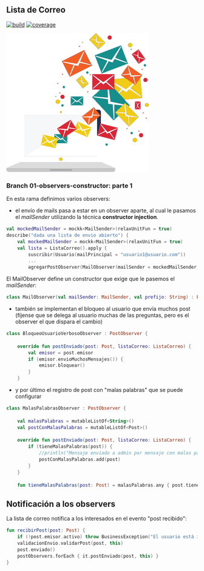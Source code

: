 
## Lista de Correo

[![build](https://github.com/uqbar-project/eg-lista-correo-kotlin/actions/workflows/build.yml/badge.svg?branch=01-observers-constructor)](https://github.com/uqbar-project/eg-lista-correo-kotlin/actions/workflows/build.yml) [![coverage](https://codecov.io/gh/uqbar-project/eg-lista-correo-kotlin/branch/01-observers-constructor/graph/badge.svg)](https://codecov.io/gh/uqbar-project/eg-lista-correo-kotlin/branch/01-observers-constructor/graph/badge.svg) 

![image](./images/mailingList.png)

### Branch 01-observers-constructor: parte 1

En esta rama definimos varios observers:

- el envío de mails pasa a estar en un observer aparte, al cual le pasamos el _mailSender_ utilizando la técnica **constructor injection**.

```kt
val mockedMailSender = mockk<MailSender>(relaxUnitFun = true)
describe("dada una lista de envio abierto") {
    val mockedMailSender = mockk<MailSender>(relaxUnitFun = true)
    val lista = ListaCorreo().apply {
        suscribir(Usuario(mailPrincipal = "usuario1@usuario.com"))
        ...
        agregarPostObserver(MailObserver(mailSender = mockedMailSender, prefijo = "algo2"))
```

El MailObserver define un constructor que exige que le pasemos el _mailSender_:

```kt
class MailObserver(val mailSender: MailSender, val prefijo: String) : PostObserver {
```

- también se implementan el bloqueo al usuario que envía muchos post (fíjense que se delega al usuario muchas de las preguntas, pero es el observer el que dispara el cambio)

```kt
class BloqueoUsuarioVerbosoObserver : PostObserver {

    override fun postEnviado(post: Post, listaCorreo: ListaCorreo) {
        val emisor = post.emisor
        if (emisor.envioMuchosMensajes()) {
            emisor.bloquear()
        }
    }
```

- y por último el registro de post con "malas palabras" que se puede configurar

```kt
class MalasPalabrasObserver : PostObserver {

    val malasPalabras = mutableListOf<String>()
    val postConMalasPalabras = mutableListOf<Post>()

    override fun postEnviado(post: Post, listaCorreo: ListaCorreo) {
        if (tieneMalasPalabras(post)) {
            //println("Mensaje enviado a admin por mensaje con malas palabras: " + post.mensaje)
            postConMalasPalabras.add(post)
        }
    }

    fun tieneMalasPalabras(post: Post) = malasPalabras.any { post.tienePalabra(it) }
```

## Notificación a los observers

La lista de correo notifica a los interesados en el evento "post recibido":

```kt
fun recibirPost(post: Post) {
    if (!post.emisor.activo) throw BusinessException("El usuario está inhabilitado para enviar posts.")
    validacionEnvio.validarPost(post, this)
    post.enviado()
    postObservers.forEach { it.postEnviado(post, this) }
}
```
